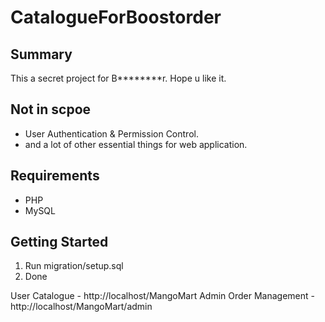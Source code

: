 # CatalogueForBoostorder

## Summary
This a secret project for B********r. Hope u like it.

## Not in scpoe
- User Authentication & Permission Control.
- and a lot of other essential things for web application.

## Requirements
- PHP
- MySQL

## Getting Started

1. Run migration/setup.sql
2. Done

User Catalogue - http://localhost/MangoMart
Admin Order Management - http://localhost/MangoMart/admin